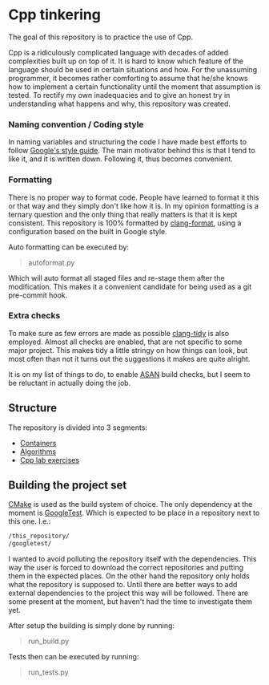 # Cpp tinkering

The goal of this repository is to practice the use of Cpp.

Cpp is a ridiculously complicated language with decades of added
complexities built up on top of it. It is hard to know which feature of
the language should be used in certain situations and how. For the
unassuming programmer, it becomes rather comforting to assume that he/she
knows how to implement a certain functionality until the moment that
assumption is tested. To rectify my own inadequacies and to give an honest
try in understanding what happens and why, this repository was created.

### Naming convention / Coding style

In naming variables and structuring the code I have made best efforts to follow [Google's style guide](https://google.github.io/styleguide/cppguide.html). The main motivator behind this is that I tend to like it, and it is
written down. Following it, thus becomes convenient.

### Formatting

There is no proper way to format code. People have learned to format it
this or that way and they simply don't like how it is. In my opinion
formatting is a ternary question and the only thing that really matters is
that it is kept consistent.
This repository is 100% formatted by [clang-format](https://clang.llvm.org/docs/ClangFormat.html), using a configuration based on the built in 
Google style.

Auto formatting can be executed by:
> autoformat.py

Which will auto format all staged files and re-stage them after the
modification. This makes it a convenient candidate for being used as a
git pre-commit hook.

### Extra checks

To make sure as few errors are made as possible [clang-tidy](https://clang.llvm.org/extra/clang-tidy/) is also employed. Almost all checks are
enabled, that are not specific to some major project. This makes tidy a
little stringy on how things can look, but most often than not it turns out
the suggestions it makes are quite alright.

It is on my list of things to do, to enable [ASAN](https://github.com/google/sanitizers/wiki/AddressSanitizer) build checks, but I seem
to be reluctant in actually doing the job.

## Structure

The repository is divided into 3 segments:

- [Containers](containers/Containers.md)
- [Algorithms](algorithms/Algorithms.md)
- [Cpp lab exercises](cpp_lab/Cpp_lab.md)

## Building the project set

[CMake](https://cmake.org/) is used as the build system of choice.
The only dependency at the moment is [GoogleTest](https://github.com/google/googletest). Which is expected to be place in a repository next to
this one.
I.e.:

``` bash
/this_repository/
/googletest/
```

I wanted to avoid polluting the repository itself with the dependencies.
This way the user is forced to download the correct repositories
and putting them in the expected places. On the other hand the repository
only holds what the repository is supposed to. Until there are better ways
to add external dependencies to the project this way will be followed.
There are some present at the moment, but haven't had the time to
investigate them yet.

After setup the building is simply done by running:
> run_build.py

Tests then can be executed by running:
> run_tests.py